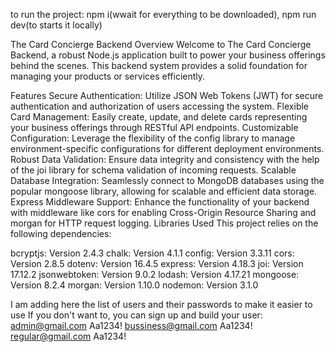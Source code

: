 to run the project: npm i(wwait for everything to be downloaded), npm run dev(to starts it locally)

The Card Concierge Backend Overview
Welcome to The Card Concierge Backend, a robust Node.js application built to power your business offerings behind the scenes. This backend system provides a solid foundation for managing your products or services efficiently.

Features
Secure Authentication: Utilize JSON Web Tokens (JWT) for secure authentication and authorization of users accessing the system.
Flexible Card Management: Easily create, update, and delete cards representing your business offerings through RESTful API endpoints.
Customizable Configuration: Leverage the flexibility of the config library to manage environment-specific configurations for different deployment environments.
Robust Data Validation: Ensure data integrity and consistency with the help of the joi library for schema validation of incoming requests.
Scalable Database Integration: Seamlessly connect to MongoDB databases using the popular mongoose library, allowing for scalable and efficient data storage.
Express Middleware Support: Enhance the functionality of your backend with middleware like cors for enabling Cross-Origin Resource Sharing and morgan for HTTP request logging.
Libraries Used
This project relies on the following dependencies:

bcryptjs: Version 2.4.3
chalk: Version 4.1.1
config: Version 3.3.11
cors: Version 2.8.5
dotenv: Version 16.4.5
express: Version 4.18.3
joi: Version 17.12.2
jsonwebtoken: Version 9.0.2
lodash: Version 4.17.21
mongoose: Version 8.2.4
morgan: Version 1.10.0
nodemon: Version 3.1.0

I am adding here the list of users and their passwords to make it easier to use
If you don't want to, you can sign up and build your user:
admin@gmail.com       Aa1234!
bussiness@gmail.com   Aa1234!
regular@gmail.com     Aa1234!
